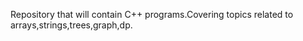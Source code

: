 Repository that will contain C++ programs.Covering topics related to arrays,strings,trees,graph,dp.
